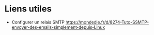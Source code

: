 # Liens utiles

- Configurer un relais SMTP https://mondedie.fr/d/8274-Tuto-SSMTP-envoyer-des-emails-simplement-depuis-Linux